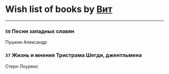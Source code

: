 # Wish list of books by [Вит](http://vk.com/id300273923)
---

### `50` Песни западных славян
Пушкин Александр

### `37` Жизнь и мнения Тристрама Шегди, джентльмена
Стерн Лоуренс

